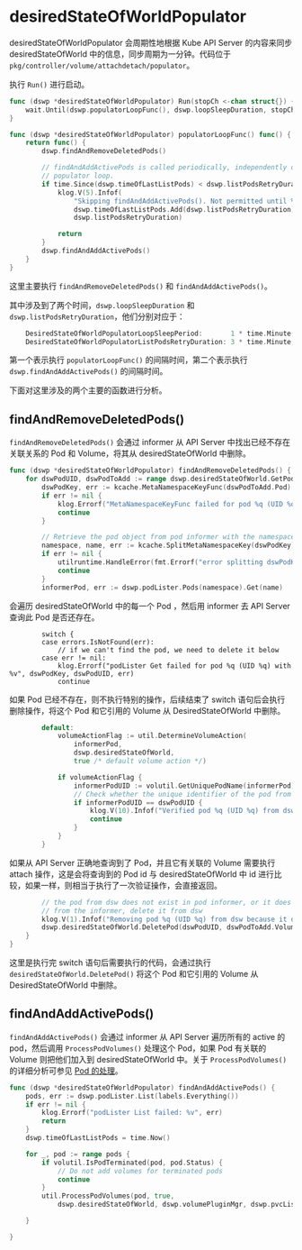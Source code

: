 # desiredStateOfWorldPopulator #

desiredStateOfWorldPopulator 会周期性地根据 Kube API Server 的内容来同步 desiredStateOfWorld 中的信息，同步周期为一分钟。代码位于 `pkg/controller/volume/attachdetach/populator`。

执行 `Run()` 进行启动。

``` go
func (dswp *desiredStateOfWorldPopulator) Run(stopCh <-chan struct{}) {
	wait.Until(dswp.populatorLoopFunc(), dswp.loopSleepDuration, stopCh)
}

func (dswp *desiredStateOfWorldPopulator) populatorLoopFunc() func() {
	return func() {
		dswp.findAndRemoveDeletedPods()

		// findAndAddActivePods is called periodically, independently of the main
		// populator loop.
		if time.Since(dswp.timeOfLastListPods) < dswp.listPodsRetryDuration {
			klog.V(5).Infof(
				"Skipping findAndAddActivePods(). Not permitted until %v (listPodsRetryDuration %v).",
				dswp.timeOfLastListPods.Add(dswp.listPodsRetryDuration),
				dswp.listPodsRetryDuration)

			return
		}
		dswp.findAndAddActivePods()
	}
}
```

这里主要执行 `findAndRemoveDeletedPods()` 和 `findAndAddActivePods()`。

其中涉及到了两个时间，`dswp.loopSleepDuration` 和 `dswp.listPodsRetryDuration`，他们分别对应于：

``` go
	DesiredStateOfWorldPopulatorLoopSleepPeriod:       1 * time.Minute,
	DesiredStateOfWorldPopulatorListPodsRetryDuration: 3 * time.Minute,
```

第一个表示执行 `populatorLoopFunc()` 的间隔时间，第二个表示执行 `dswp.findAndAddActivePods()` 的间隔时间。

下面对这里涉及的两个主要的函数进行分析。
  
## findAndRemoveDeletedPods() ##

`findAndRemoveDeletedPods()` 会通过 informer 从 API Server 中找出已经不存在关联关系的 Pod 和 Volume，将其从 desiredStateOfWorld 中删除。

``` go
func (dswp *desiredStateOfWorldPopulator) findAndRemoveDeletedPods() {
	for dswPodUID, dswPodToAdd := range dswp.desiredStateOfWorld.GetPodToAdd() {
		dswPodKey, err := kcache.MetaNamespaceKeyFunc(dswPodToAdd.Pod)
		if err != nil {
			klog.Errorf("MetaNamespaceKeyFunc failed for pod %q (UID %q) with: %v", dswPodKey, dswPodUID, err)
			continue
		}

		// Retrieve the pod object from pod informer with the namespace key
		namespace, name, err := kcache.SplitMetaNamespaceKey(dswPodKey)
		if err != nil {
			utilruntime.HandleError(fmt.Errorf("error splitting dswPodKey %q: %v", dswPodKey, err))
			continue
		}
		informerPod, err := dswp.podLister.Pods(namespace).Get(name)
```

会遍历 desiredStateOfWorld 中的每一个 Pod ，然后用 informer 去 API Server 查询此 Pod 是否还存在。

```
		switch {
		case errors.IsNotFound(err):
			// if we can't find the pod, we need to delete it below
		case err != nil:
			klog.Errorf("podLister Get failed for pod %q (UID %q) with %v", dswPodKey, dswPodUID, err)
			continue
```

如果 Pod 已经不存在，则不执行特别的操作，后续结束了 switch 语句后会执行删除操作，将这个 Pod 和它引用的 Volume 从 DesiredStateOfWorld 中删除。

``` go
		default:
			volumeActionFlag := util.DetermineVolumeAction(
				informerPod,
				dswp.desiredStateOfWorld,
				true /* default volume action */)

			if volumeActionFlag {
				informerPodUID := volutil.GetUniquePodName(informerPod)
				// Check whether the unique identifier of the pod from dsw matches the one retrieved from pod informer
				if informerPodUID == dswPodUID {
					klog.V(10).Infof("Verified pod %q (UID %q) from dsw exists in pod informer.", dswPodKey, dswPodUID)
					continue
				}
			}
		}
```

如果从 API Server 正确地查询到了 Pod，并且它有关联的 Volume 需要执行 attach 操作，这是会将查询到的 Pod id 与 desiredStateOfWorld 中 id 进行比较，如果一样，则相当于执行了一次验证操作，会直接返回。

``` go
		// the pod from dsw does not exist in pod informer, or it does not match the unique identifier retrieved
		// from the informer, delete it from dsw
		klog.V(1).Infof("Removing pod %q (UID %q) from dsw because it does not exist in pod informer.", dswPodKey, dswPodUID)
		dswp.desiredStateOfWorld.DeletePod(dswPodUID, dswPodToAdd.VolumeName, dswPodToAdd.NodeName)
	}
}
```

这里是执行完 switch 语句后需要执行的代码，会通过执行 `desiredStateOfWorld.DeletePod()` 将这个 Pod 和它引用的 Volume 从 DesiredStateOfWorld 中删除。

## findAndAddActivePods() ##

`findAndAddActivePods()` 会通过 informer 从 API Server 遍历所有的 active 的 pod，然后调用 `ProcessPodVolumes()` 处理这个 Pod，如果 Pod 有关联的 Volume 则把他们加入到 desiredStateOfWorld 中。关于 `ProcessPodVolumes()` 的详细分析可参见 [Pod 的处理](attachdetach.md#Pod-的处理)。

``` go
func (dswp *desiredStateOfWorldPopulator) findAndAddActivePods() {
	pods, err := dswp.podLister.List(labels.Everything())
	if err != nil {
		klog.Errorf("podLister List failed: %v", err)
		return
	}
	dswp.timeOfLastListPods = time.Now()

	for _, pod := range pods {
		if volutil.IsPodTerminated(pod, pod.Status) {
			// Do not add volumes for terminated pods
			continue
		}
		util.ProcessPodVolumes(pod, true,
			dswp.desiredStateOfWorld, dswp.volumePluginMgr, dswp.pvcLister, dswp.pvLister, dswp.csiMigratedPluginManager, dswp.intreeToCSITranslator)

	}

}
```

